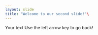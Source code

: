 ```yaml
---
layout: slide
title: "Welcome to our second slide!"\
---
```

Your text
Use the left arrow key to go back!
